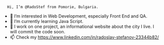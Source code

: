       Hi, I’m @RadoStef from Pomorie, Bulgaria.
- 👀 I’m interested in Web Development, especially Front End and QA. 
- 🌱 I’m currently learning Java Script.
- 💞️ I work on one project, an informational website about the city I live. I will commit the code soon.
- 📫 Check my https://www.linkedin.com/in/radoslav-stefanov-23344b82/



<!---
RadoStef/RadoStef is a ✨ special ✨ repository because its `README.md` (this file) appears on your GitHub profile.
You can click the Preview link to take a look at your changes.
--->
